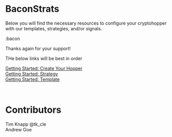 # BaconStrats
Below you will find the necessary resources to configure your cryptohopper with our templates, strategies, and/or signals. 

:bacon

Thanks again for your support!

THe below links will be best in order

[Getting Started: Create Your Hopper](./create-hoper.md) </br>
[Getting Started: Strategy](./gettingstarted-strategy.md) </br>
[Getting Started: Template](./gettingstarted-tempalte.md)

</br>

# Contributors
Tim Knapp @tk_cle </br>
Andrew Goe